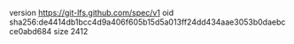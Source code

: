 version https://git-lfs.github.com/spec/v1
oid sha256:de4414db1bcc4d9a406f605b15d5a013ff24dd434aae3053b0daebcce0abd684
size 2412
